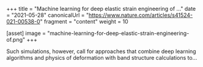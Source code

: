 +++
title = "Machine learning for deep elastic strain engineering of ..."
date = "2021-05-28"
canonicalUrl = "https://www.nature.com/articles/s41524-021-00538-0"
fragment = "content"
weight = 10

[asset]
    image = "machine-learning-for-deep-elastic-strain-engineering-of.png"
+++

Such simulations, however, call for approaches that combine deep learning 
algorithms and physics of deformation with band structure calculations to...
